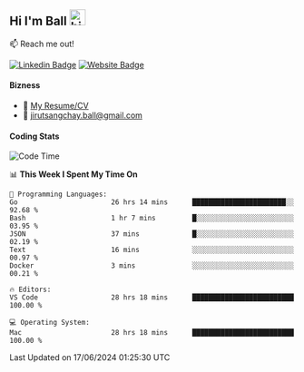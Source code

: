 ## Hi I'm Ball <img src="https://user-images.githubusercontent.com/1303154/88677602-1635ba80-d120-11ea-84d8-d263ba5fc3c0.gif" width="28px" height="28px" alt="hi">
 
:mailbox: Reach me out!

[![Linkedin Badge](https://img.shields.io/badge/-Jirut-0e76a8?style=flat&labelColor=0e76a8&logo=linkedin&logoColor=white)](https://www.linkedin.com/in/jirut-sangchay-338370251)
[![Website Badge](https://img.shields.io/badge/Website-184aa8?logo=website&logoColor=)](https://resume-jirut.web.app)

<!-- TODO: Add last video link -->
#### Bizness
- :paperclip: [My Resume/CV](https://github.com/Jirut01/Jirut01/blob/main/resume_jirut.pdf)
- :email: jirutsangchay.ball@gmail.com

#### Coding Stats


<!--START_SECTION:waka-->
![Code Time](http://img.shields.io/badge/Code%20Time-1%2C238%20hrs%2012%20mins-blue)

📊 **This Week I Spent My Time On** 

```text
💬 Programming Languages: 
Go                       26 hrs 14 mins      ███████████████████████░░   92.68 % 
Bash                     1 hr 7 mins         █░░░░░░░░░░░░░░░░░░░░░░░░   03.95 % 
JSON                     37 mins             █░░░░░░░░░░░░░░░░░░░░░░░░   02.19 % 
Text                     16 mins             ░░░░░░░░░░░░░░░░░░░░░░░░░   00.97 % 
Docker                   3 mins              ░░░░░░░░░░░░░░░░░░░░░░░░░   00.21 % 

🔥 Editors: 
VS Code                  28 hrs 18 mins      █████████████████████████   100.00 % 

💻 Operating System: 
Mac                      28 hrs 18 mins      █████████████████████████   100.00 % 
```


 Last Updated on 17/06/2024 01:25:30 UTC
<!--END_SECTION:waka-->
